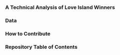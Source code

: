 ### A Technical Analysis of Love Island Winners


### Data 



### How to Contribute




### Repository Table of Contents